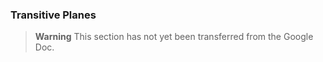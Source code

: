 ### Transitive Planes

> **Warning**
> This section has not yet been transferred from the Google Doc.
